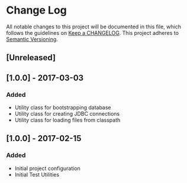 # Change Log
All notable changes to this project will be documented in this file, which follows the guidelines
on [Keep a CHANGELOG](http://keepachangelog.com/). This project adheres to
[Semantic Versioning](http://semver.org/).

## [Unreleased]

## [1.0.0] - 2017-03-03

### Added
- Utility class for bootstrapping database
- Utility class for creating JDBC connections
- Utility class for loading files from classpath

## [1.0.0] - 2017-02-15

### Added
- Initial project configuration
- Initial Test Utilities

